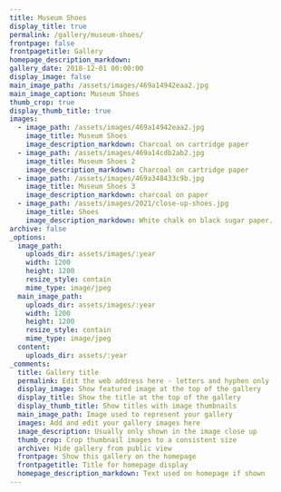 ```yaml
---
title: Museum Shoes
display_title: true
permalink: /gallery/museum-shoes/
frontpage: false
frontpagetitle: Gallery
homepage_description_markdown:
gallery_date: 2018-12-01 00:00:00
display_image: false
main_image_path: /assets/images/469a14942eaa2.jpg
main_image_caption: Museum Shoes
thumb_crop: true
display_thumb_title: true
images:
  - image_path: /assets/images/469a14942eaa2.jpg
    image_title: Museum Shoes
    image_description_markdown: Charcoal on cartridge paper
  - image_path: /assets/images/469a14cdb2ab2.jpg
    image_title: Museum Shoes 2
    image_description_markdown: Charcoal on cartridge paper
  - image_path: /assets/images/469a348433c9b.jpg
    image_title: Museum Shoes 3
    image_description_markdown: charcoal on paper
  - image_path: /assets/images/2021/close-up-shoes.jpg
    image_title: Shoes
    image_description_markdown: White chalk on black sugar paper.
archive: false
_options:
  image_path:
    uploads_dir: assets/images/:year
    width: 1200
    height: 1200
    resize_style: contain
    mime_type: image/jpeg
  main_image_path:
    uploads_dir: assets/images/:year
    width: 1200
    height: 1200
    resize_style: contain
    mime_type: image/jpeg
  content:
    uploads_dir: assets/:year
_comments:
  title: Gallery title
  permalink: Edit the web address here - letters and hyphen only
  display_image: Show featured image at the top of the gallery
  display_title: Show the title at the top of the gallery
  display_thumb_title: Show titles with image thumbnails
  main_image_path: Image used to represent your gallery
  images: Add and edit your gallery images here
  image_description: Usually only shown in the image close up
  thumb_crop: Crop thumbnail images to a consistent size
  archive: Hide gallery from public view
  frontpage: Show this gallery on the homepage
  frontpagetitle: Title for homepage display
  homepage_description_markdown: Text used on homepage if shown
---
```


